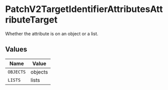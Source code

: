 # PatchV2TargetIdentifierAttributesAttributeTarget

Whether the attribute is on an object or a list.


## Values

| Name      | Value     |
| --------- | --------- |
| `OBJECTS` | objects   |
| `LISTS`   | lists     |